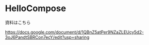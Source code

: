 # HelloCompose

資料はこちら

https://docs.google.com/document/d/1QBnZ5atPer9NZaZLEUcy5d2-3oJ6PandtSBRCon7ecY/edit?usp=sharing

